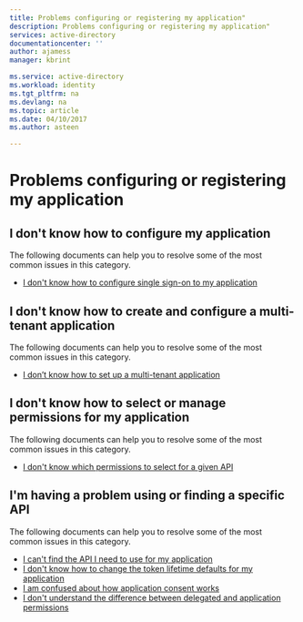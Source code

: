 ```yaml
---
title: Problems configuring or registering my application"
description: Problems configuring or registering my application"
services: active-directory
documentationcenter: ''
author: ajamess
manager: kbrint

ms.service: active-directory
ms.workload: identity
ms.tgt_pltfrm: na
ms.devlang: na
ms.topic: article
ms.date: 04/10/2017
ms.author: asteen

---
```


# Problems configuring or registering my application



## I don't know how to configure my application
  The following documents can help you to resolve some of the most common issues in this category.
 
  - [I don't know how to configure single sign-on to my application](https://docs.microsoft.com/azure/active-directory/application-dev-registration-config-sso-how-to/?/?WT.mc_id=DMC_AAD_Develop_Apps_Troubleshooting_Nav)
 

## I don't know how to create and configure a multi-tenant application
  The following documents can help you to resolve some of the most common issues in this category.

  - [I don’t know how to set up a multi-tenant application](https://docs.microsoft.com/azure/active-directory/application-dev-setup-multi-tenant-app/?/?WT.mc_id=DMC_AAD_Develop_Apps_Troubleshooting_Nav)

## I don't know how to select or manage permissions for my application
  The following documents can help you to resolve some of the most common issues in this category.
  - [I don't know which permissions to select for a given API](https://docs.microsoft.com/azure/active-directory/application-dev-perms-for-given-api/?/?WT.mc_id=DMC_AAD_Develop_Apps_Troubleshooting_Nav)

## I'm having a problem using or finding a specific API
  The following documents can help you to resolve some of the most common issues in this category.

  - [I can't find the API I need to use for my application](https://docs.microsoft.com/azure/active-directory/application-dev-api-find-an-api-how-to/?/?WT.mc_id=DMC_AAD_Develop_Apps_Troubleshooting_Nav)
  - [I don't know how to change the token lifetime defaults for my application](https://docs.microsoft.com/azure/active-directory/application-dev-registration-config-change-token-lifetime-how-to/?/?WT.mc_id=DMC_AAD_Develop_Apps_Troubleshooting_Nav)
  - [I am confused about how application consent works](https://docs.microsoft.com/azure/active-directory/application-dev-consent-framework/?/?WT.mc_id=DMC_AAD_Develop_Apps_Troubleshooting_Nav)
  - [I don't understand the difference between delegated and application permissions](https://docs.microsoft.com/azure/active-directory/application-dev-delegated-and-app-perms/?/?WT.mc_id=DMC_AAD_Develop_Apps_Troubleshooting_Nav)
